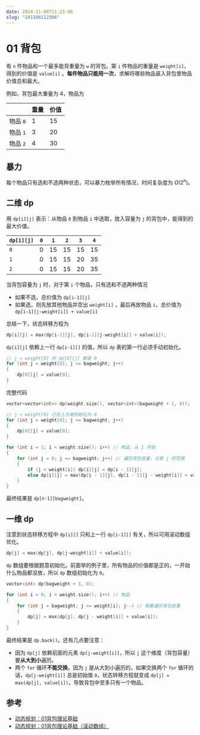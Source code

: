 ```yaml
---
date: 2024-11-06T11:23:06
slug: "241106112306"
---
```


# 01 背包

有 `n` 件物品和一个最多能背重量为 `w` 的背包。第 `i` 件物品的重量是 `weight[i]`，得到的价值是 `value[i]` 。**每件物品只能用一次**，求解将哪些物品装入背包里物品价值总和最大。

例如，背包最大重量为 4，物品为

|        | 重量  | 价值  |
| ------ | --- | --- |
| 物品 `0` | 1   | 15  |
| 物品 `1` | 3   | 20  |
| 物品 `2` | 4   | 30  |

## 暴力

每个物品只有选和不选两种状态，可以暴力枚举所有情况，时间复杂度为 $O(2^n)$。

## 二维 dp

用 `dp[i][j]` 表示：从物品 `0` 到物品 `i` 中选取，放入容量为 `j` 的背包中，能得到的最大价值。

| `dp[i][j]` | `0` | `1` | `2` | `3` | `4` |
| ---------- | --- | --- | --- | --- | --- |
| `0`        | 0   | 15  | 15  | 15  | 15  |
| `1`        | 0   | 15  | 15  | 20  | 35  |
| `2`        | 0   | 15  | 15  | 20  | 35  |

当背包容量为 `j` 时，对于第 `i` 个物品，只有选和不选两种情况

- 如果不选，总价值为 `dp[i-1][j]`
- 如果选，则先放其他物品并空出 `weight[i]` ，最后再放物品 `i`，总价值为 `dp[i-1][j-weight[i]] + value[i]`

总结一下，状态转移方程为

``` cpp
dp[i][j] = max(dp[i-1][j], dp[i-1][j-weight[i]] + value[i]);
```

`dp[i][j]` 依赖上一行 `dp[i-1][]` 的值，所以 `dp` 表的第一行必须手动初始化。

``` cpp
// j < weight[0] 时 dp[0][j] 都是 0
for (int j = weight[0]; j <= bagweight; j++)
{
    dp[0][j] = value[0];
}
```

完整代码

``` cpp
vector<vector<int>> dp(weight.size(), vector<int>(bagweight + 1, 0));

// j < weight[0] 已在上方被初始化为 0
for (int j = weight[0]; j <= bagweight; j++)
{
    dp[0][j] = value[0];
}

for (int i = 1; i < weight.size(); i++) // 物品，从 1 开始
{
    for (int j = 0; j <= bagweight; j++) // 遍历背包容量，注意 j 的范围
    {
        if (j < weight[i]) dp[i][j] = dp[i - 1][j];
        else dp[i][j] = max(dp[i - 1][j], dp[i - 1][j - weight[i]] + value[i]);
    }
}
```

最终结果是 `dp[n-1][bagweight]`。

## 一维 dp

注意到状态转移方程中 `dp[i][]` 只和上一行 `dp[i-1][]` 有关，所以可用滚动数组优化。

``` cpp
dp[j] = max(dp[j], dp[j-weight[i]] + value[i]);
```

`dp` 数组要根据题意初始化。前面举的例子里，所有物品的价值都是正的，一开始什么物品都没放，所以 `dp` 数组初始化为 `0`。

``` cpp
vector<int> dp(bagweight + 1, 0);

for (int i = 0; i < weight.size(); i++) // 物品
{
    for (int j = bagweight; j >= weight[i]; j--) // 倒着遍历背包容量
    {
        dp[j] = max(dp[j], dp[j - weight[i]] + value[i]);
    }
}
```

最终结果是 `dp.back()`。还有几点要注意：

- 因为 `dp[j]` 依赖前面的元素 `dp[j-weight[i]]`，所以 `j` 这个维度（背包容量）要**从大到小**遍历。
- 两个 `for` 循环**不能交换**。因为 `j` 是从大到小遍历的，如果交换两个 `for` 循环的话，`dp[j-weight[i]]` 总是初始值 `0`，状态转移方程就变成 `dp[j] = max(dp[j], value[i])`，导致背包中至多只有一个物品。

## 参考

- [动态规划：01背包理论基础](https://programmercarl.com/%E8%83%8C%E5%8C%85%E7%90%86%E8%AE%BA%E5%9F%BA%E7%A1%8001%E8%83%8C%E5%8C%85-1.html)
- [动态规划：01背包理论基础（滚动数组）](https://programmercarl.com/%E8%83%8C%E5%8C%85%E7%90%86%E8%AE%BA%E5%9F%BA%E7%A1%8001%E8%83%8C%E5%8C%85-2.html)

